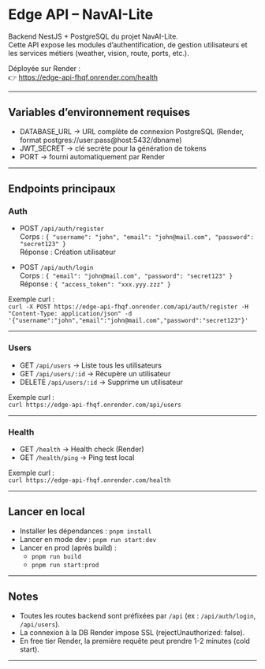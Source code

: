 # Edge API – NavAI-Lite

Backend NestJS + PostgreSQL du projet NavAI-Lite.  
Cette API expose les modules d’authentification, de gestion utilisateurs et les services métiers (weather, vision, route, ports, etc.).

Déployée sur Render :  
👉 https://edge-api-fhqf.onrender.com/health

---

## Variables d’environnement requises

- DATABASE_URL → URL complète de connexion PostgreSQL (Render, format postgres://user:pass@host:5432/dbname)  
- JWT_SECRET → clé secrète pour la génération de tokens  
- PORT → fourni automatiquement par Render  

---

## Endpoints principaux

### Auth
- POST `/api/auth/register`  
  Corps : `{ "username": "john", "email": "john@mail.com", "password": "secret123" }`  
  Réponse : Création utilisateur  

- POST `/api/auth/login`  
  Corps : `{ "email": "john@mail.com", "password": "secret123" }`  
  Réponse : `{ "access_token": "xxx.yyy.zzz" }`  

Exemple curl :  
`curl -X POST https://edge-api-fhqf.onrender.com/api/auth/register -H "Content-Type: application/json" -d '{"username":"john","email":"john@mail.com","password":"secret123"}'`

---

### Users
- GET `/api/users` → Liste tous les utilisateurs  
- GET `/api/users/:id` → Récupère un utilisateur  
- DELETE `/api/users/:id` → Supprime un utilisateur  

Exemple curl :  
`curl https://edge-api-fhqf.onrender.com/api/users`

---

### Health
- GET `/health` → Health check (Render)  
- GET `/health/ping` → Ping test local  

Exemple curl :  
`curl https://edge-api-fhqf.onrender.com/health`

---

## Lancer en local

- Installer les dépendances : `pnpm install`  
- Lancer en mode dev : `pnpm run start:dev`  
- Lancer en prod (après build) :  
  - `pnpm run build`  
  - `pnpm run start:prod`  

---

## Notes

- Toutes les routes backend sont préfixées par `/api` (ex : `/api/auth/login`, `/api/users`).  
- La connexion à la DB Render impose SSL (rejectUnauthorized: false).  
- En free tier Render, la première requête peut prendre 1-2 minutes (cold start).  

---

